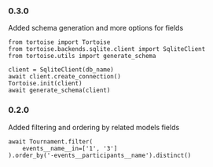 ### 0.3.0

Added schema generation and more options for fields

```
from tortoise import Tortoise
from tortoise.backends.sqlite.client import SqliteClient
from tortoise.utils import generate_schema

client = SqliteClient(db_name)
await client.create_connection()
Tortoise.init(client)
await generate_schema(client)
```


### 0.2.0

Added filtering and ordering by related models fields

```
await Tournament.filter(
    events__name__in=['1', '3']
).order_by('-events__participants__name').distinct()
```